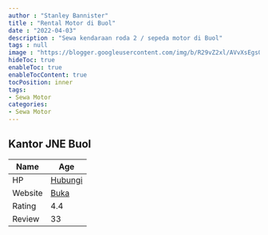 ```yaml
---
author : "Stanley Bannister"
title : "Rental Motor di Buol"
date : "2022-04-03"
description : "Sewa kendaraan roda 2 / sepeda motor di Buol"
tags : null
image : "https://blogger.googleusercontent.com/img/b/R29vZ2xl/AVvXsEgsQCsZxowy_aWsxss7otUM50pv_kHFQIdvSKOxEGN9Y_XRyUhpBQDZjxm1ec9JdmoTfbn0xdJH8kHNEyX7THF7SBX0sRUJLnuK-Uc13YgNj-5sTyKV2nrB5MAoF_DuzJqMj_Bt-DtKxN5_xlVHlJi-VSkx74mPSdnbov7kZSol8S5q54oCnjxbsRei5w/w300-h200/rental-motor-di-buol.png"
hideToc: true
enableToc: true
enableTocContent: true
tocPosition: inner
tags:
- Sewa Motor
categories:
- Sewa Motor
---
```



## Kantor JNE Buol

Name | Age
--------|------
HP | [Hubungi](https://pcandroidplayer.blogspot.com/?clayads=https://getnumber.ndower.dev?phone=MDg1MjIyNTU4ODMz)
Website | [Buka](https://pcandroidplayer.blogspot.com/?clayads=aHR0cDovL2puZS5jby5pZC8=) 
Rating | 4.4
Review | 33


